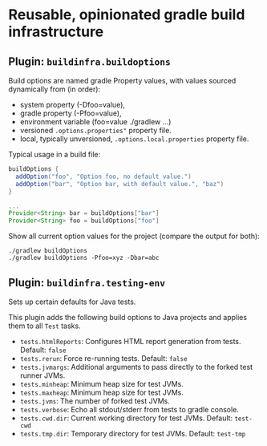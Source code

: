 Reusable, opinionated gradle build infrastructure
==

Plugin: ```buildinfra.buildoptions```
--

Build options are named gradle Property<String>
values, with values sourced dynamically from 
(in order):
* system property (-Dfoo=value),
* gradle property (-Pfoo=value),
* environment variable (foo=value ./gradlew ...)
* versioned ```.options.properties"``` property file.
* local, typically unversioned, ```.options.local.properties``` property file.

Typical usage in a build file:
```groovy
buildOptions {
  addOption("foo", "Option foo, no default value.")
  addOption("bar", "Option bar, with default value.", "baz")
}

...
Provider<String> bar = buildOptions["bar"]
Provider<String> foo = buildOptions["foo"]
```

Show all current option values for the project (compare
the output for both):

```shell
./gradlew buildOptions
./gradlew buildOptions -Pfoo=xyz -Dbar=abc
```

Plugin: ```buildinfra.testing-env```
--

Sets up certain defaults for Java tests. 

This plugin adds the following build options to Java projects and applies them to all ```Test```
tasks.

* ```tests.htmlReports```: Configures HTML report generation from tests. Default: ```false``` 
* ```tests.rerun```: Force re-running tests. Default: ```false```
* ```tests.jvmargs```: Additional arguments to pass directly to the forked test runner JVMs.
* ```tests.minheap```: Minimum heap size for test JVMs.
* ```tests.maxheap```: Minimum heap size for test JVMs.
* ```tests.jvms```: The number of forked test JVMs.
* ```tests.verbose```: Echo all stdout/stderr from tests to gradle console.
* ```tests.cwd.dir```: Current working directory for test JVMs. Default: ```test-cwd```
* ```tests.tmp.dir```: Temporary directory for test JVMs. Default: ```test-tmp```
